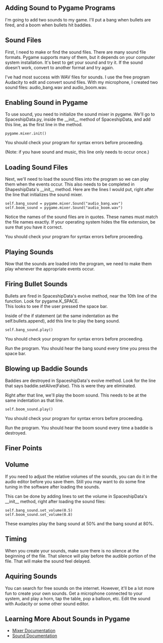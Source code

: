 Adding Sound to Pygame Programs
-------------------------------

I'm going to add two sounds to my game.  I'll put a bang when
bullets are fired, and a boom when bullets hit baddies.

Sound Files
-----------

First, I need to make or find the sound files.  There are many
sound file formats.  Pygame supports many of them, but it depends
on your computer system installation.  It's best to get your
sound and try it.  If the sound doesn't work, convert to another
format and try again.

I've had most success with WAV files for sounds.  I use the
free program Audacity to edit and convert sound files.  With
my microphone, I created two sound files: audio_bang.wav and 
audio_boom.wav.


Enabling Sound in Pygame
------------------------

To use sound, you need to initialize the sound mixer in pygame.
We'll go to SpaceshipData.py, inside the \_\_init\_\_ method of
SpaceshipData, and add this line, as the first line in the 
method.

    pygame.mixer.init()

You should check your program for syntax errors before proceeding.

(Note: if you have sound and music, this line only needs to occur
once.)

Loading Sound Files
-------------------

Next, we'll need to load the sound files into the program
so we can play them when the events occur.  This also needs
to be completed in ShapeshipData's \_\_init\_\_ method.  Here
are the lines I would put, right after the line that
initializes the sound mixer.

    self.bang_sound = pygame.mixer.Sound("audio_bang.wav")
    self.boom_sound = pygame.mixer.Sound("audio_boom.wav")

Notice the names of the sound files are in quotes.  These
names must match the file names exactly.  If your operating
system hides the file extension, be sure that you have it
correct.

You should check your program for syntax errors before proceeding.


Playing Sounds
--------------

Now that the sounds are loaded into the program, we need to
make them play whenever the appropriate events occur.

Firing Bullet Sounds
--------------------

Bullets are fired in SpaceshipData's evolve method, near 
the 10th line of the function.  Look for pygame.K_SPACE.  
This looks to see if the user pressed the space bar.

Inside of the if statement (at the same indentation as 
the self.bullets.append), add this line to play the
bang sound.

    self.bang_sound.play()

You should check your program for syntax errors before 
proceeding.

Run the program.  You should hear the bang sound every
time you press the space bar.


Blowing up Baddie Sounds
------------------------

Baddies are destroyed in SpaceshipData's evolve method.
Look for the line that says baddie.setAlive(False).  This
is were they are eliminated.

Right after that line, we'll play the boom sound.  This
needs to be at the same indentation as that line.

    self.boom_sound.play()

You should check your program for syntax errors before 
proceeding.

Run the program.  You should hear the boom sound every
time a baddie is destroyed.


Finer Points
------------

Volume
------

If you need to adjust the relative volumes of the sounds,
you can do it in the audio editor before you save them.
Still you may want to do some fine tuning in the software
after loading the sounds.  

This can be done by adding lines to set the volume in
SpaceshipData's \_\_init\_\_ method, right after loading the
sound files:

    self.bang_sound.set_volume(0.5)
    self.boom_sound.set_volume(0.8)

These examples play the bang sound at 50% and the bang
sound at 80%.

Timing
------

When you create your sounds, make sure there is no silence
at the beginning of the file.  That silence will play before
the audible portion of the file.  That will make the sound
feel delayed.

Aquiring Sounds
---------------

You can search for free sounds on the internet.  However,
it'll be a lot more fun to create your own sounds.  Get
a microphone connected to your system, and play a horn,
tap the table, pop a balloon, etc.  Edit the sound with
Audacity or some other sound editor.

Learning More About Sounds in Pygame
------------------------------------

* [Mixer Documentation](http://www.pygame.org/docs/ref/mixer.html)
* [Sound Documentation](http://www.pygame.org/docs/ref/mixer.html#pygame.mixer.Sound)







